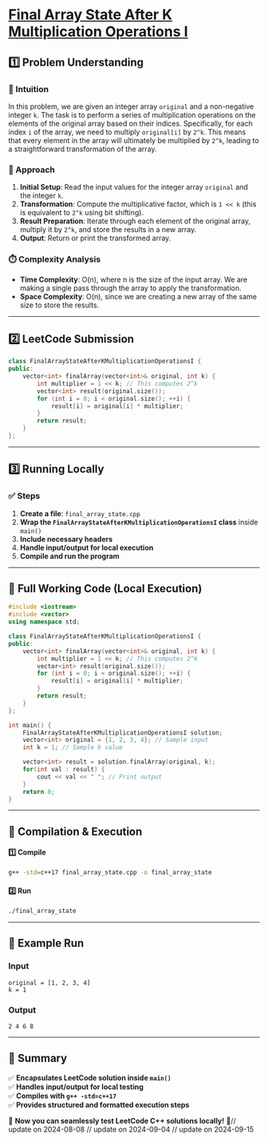 # **[Final Array State After K Multiplication Operations I](https://leetcode.com/problems/final-array-state-after-k-multiplication-operations-i/description/)**  

## **1️⃣ Problem Understanding**  
### **📌 Intuition**  
In this problem, we are given an integer array `original` and a non-negative integer `k`. The task is to perform a series of multiplication operations on the elements of the original array based on their indices. Specifically, for each index `i` of the array, we need to multiply `original[i]` by `2^k`. This means that every element in the array will ultimately be multiplied by `2^k`, leading to a straightforward transformation of the array.

### **🚀 Approach**  
1. **Initial Setup**: Read the input values for the integer array `original` and the integer `k`.
2. **Transformation**: Compute the multiplicative factor, which is `1 << k` (this is equivalent to `2^k` using bit shifting). 
3. **Result Preparation**: Iterate through each element of the original array, multiply it by `2^k`, and store the results in a new array.
4. **Output**: Return or print the transformed array.

### **⏱️ Complexity Analysis**  
- **Time Complexity**: O(n), where n is the size of the input array. We are making a single pass through the array to apply the transformation.
- **Space Complexity**: O(n), since we are creating a new array of the same size to store the results.

---  

## **2️⃣ LeetCode Submission**  
```cpp
class FinalArrayStateAfterKMultiplicationOperationsI {
public:
    vector<int> finalArray(vector<int>& original, int k) {
        int multiplier = 1 << k; // This computes 2^k
        vector<int> result(original.size());
        for (int i = 0; i < original.size(); ++i) {
            result[i] = original[i] * multiplier;
        }
        return result;
    }
};
```  

---  

## **3️⃣ Running Locally**  
### **✅ Steps**  
1. **Create a file**: `final_array_state.cpp`  
2. **Wrap the `FinalArrayStateAfterKMultiplicationOperationsI` class** inside `main()`  
3. **Include necessary headers**  
4. **Handle input/output for local execution**  
5. **Compile and run the program**  

---  

## **📝 Full Working Code (Local Execution)**  
```cpp
#include <iostream>
#include <vector>
using namespace std;

class FinalArrayStateAfterKMultiplicationOperationsI {
public:
    vector<int> finalArray(vector<int>& original, int k) {
        int multiplier = 1 << k; // This computes 2^k
        vector<int> result(original.size());
        for (int i = 0; i < original.size(); ++i) {
            result[i] = original[i] * multiplier;
        }
        return result;
    }
};

int main() {
    FinalArrayStateAfterKMultiplicationOperationsI solution;
    vector<int> original = {1, 2, 3, 4}; // Sample input
    int k = 1; // Sample k value

    vector<int> result = solution.finalArray(original, k);
    for(int val : result) {
        cout << val << " "; // Print output
    }
    return 0;
}
```  

---  

## **🔧 Compilation & Execution**  
#### **1️⃣ Compile**  
```bash
g++ -std=c++17 final_array_state.cpp -o final_array_state
```  

#### **2️⃣ Run**  
```bash
./final_array_state
```  

---  

## **🎯 Example Run**  
### **Input**  
```
original = [1, 2, 3, 4]
k = 1
```  
### **Output**  
```
2 4 6 8
```  

---  

## **📌 Summary**  
✅ **Encapsulates LeetCode solution inside `main()`**  
✅ **Handles input/output for local testing**  
✅ **Compiles with `g++ -std=c++17`**  
✅ **Provides structured and formatted execution steps**  

🚀 **Now you can seamlessly test LeetCode C++ solutions locally!** 🚀// update on 2024-08-08
// update on 2024-09-04
// update on 2024-09-15

